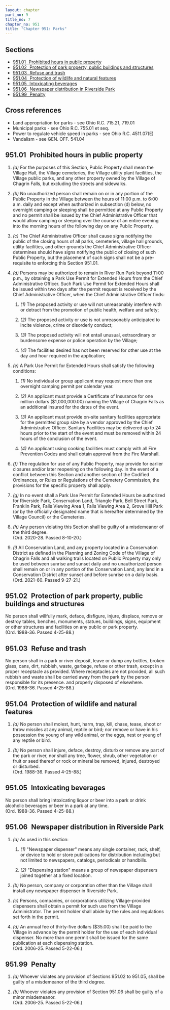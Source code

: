 ```yaml
---
layout: chapter
part_no: 9
title_no: 7
chapter_no: 951
title: "Chapter 951: Parks"
---
```


## Sections

* [951.01   Prohibited hours in public property](#95101-prohibited-hours-in-public-property)
* [951.02   Protection of park property, public buildings and structures](#95102-protection-of-park-property-public-buildings-and-structures)
* [951.03   Refuse and trash](#95103-refuse-and-trash)
* [951.04   Protection of wildlife and natural features](#95104-protection-of-wildlife-and-natural-features)
* [951.05   Intoxicating beverages](#95105-intoxicating-beverages)
* [951.06   Newspaper distribution in Riverside Park](#95106-newspaper-distribution-in-riverside-park)
* [951.99   Penalty](#95199-penalty)

## Cross references

* Land appropriation for parks - see Ohio R.C. 715.21, 719.01
* Municipal parks - see Ohio R.C. 755.01 et seq.
* Power to regulate vehicle speed in parks - see Ohio R.C. 4511.07(E)
* Vandalism - see GEN. OFF. 541.04

## 951.01   Prohibited hours in public property

1. _(a)_ For the purposes of this Section, Public Property shall mean the
Village Hall, the Village cemeteries, the Village utility plant facilities, the
Village public parks, and any other property owned by the Village of Chagrin
Falls, but excluding the streets and sidewalks.

2. _(b)_ No unauthorized person shall remain on or in any portion of the Public
Property in the Village between the hours of 11:00 p.m. to 6:00 a.m. daily and
except when authorized in subsection (d) below, no overnight camping or sleeping
shall be permitted at any Public Property and no permit shall be issued by the
Chief Administrative Officer that would allow camping or sleeping over the
course of an entire evening into the morning hours of the following day on any
Public Property.

3. _(c)_ The Chief Administrative Officer shall cause signs notifying the public
of the closing hours of all parks, cemeteries, village hall grounds, utility
facilities, and other grounds the Chief Administrative Officer determines should
have signs notifying the public of closing of such Public Property, but the
placement of such signs shall not be a pre-requisite to enforcing this Section
951.01.

4. _(d)_ Persons may be authorized to remain in River Run Park beyond 11:00
p.m., by obtaining a Park Use Permit for Extended Hours from the Chief
Administrative Officer. Such Park Use Permit for Extended Hours shall be issued
within two days after the permit request is received by the Chief Administrative
Officer, when the Chief Administrative Officer finds:

    1. _(1)_ The proposed activity or use will not unreasonably interfere with
    or detract from the promotion of public health, welfare and safety;

    2. _(2)_ The proposed activity or use is not unreasonably anticipated to
    incite violence, crime or disorderly conduct;

    3. _(3)_ The proposed activity will not entail unusual, extraordinary or
    burdensome expense or police operation by the Village;

    4. _(4)_ The facilities desired has not been reserved for other use at the
    day and hour required in the application;

5. _(e)_ A Park Use Permit for Extended Hours shall satisfy the following
conditions:

    1. _(1)_ No individual or group applicant may request more than one
    overnight camping permit per calendar year.

    2. _(2)_ An applicant must provide a Certificate of Insurance for one
    million dollars ($1,000,000.00) naming the Village of Chagrin Falls as an
    additional insured for the dates of the event.

    3. _(3)_ An applicant must provide on-site sanitary facilities appropriate
    for the permitted group size by a vendor approved by the Chief
    Administrative Officer. Sanitary Facilities may be delivered up to 24 hours
    prior to the start of the event and must be removed within 24 hours of the
    conclusion of the event.

    4. _(4)_ An applicant using cooking facilities must comply with all Fire
    Prevention Codes and shall obtain approval from the Fire Marshall.

6. _(f)_ The regulation for use of any Public Property, may provide for earlier
closures and/or later reopening on the following day. In the event of a conflict
between this Section and another section of the Codified Ordinances, or Rules or
Regulations of the Cemetery Commission, the provisions for the specific property
shall apply.

7. _(g)_ In no event shall a Park Use Permit for Extended Hours be authorized
for Riverside Park, Conservation Land, Triangle Park, Bell Street Park, Franklin
Park, Falls Viewing Area 1, Falls Viewing Area 2, Grove Hill Park (or by the
officially designated name that is hereafter determined by the Village Council)
or the Cemeteries.

8. _(h)_ Any person violating this Section shall be guilty of a misdemeanor of
the third degree.\
(Ord. 2020-28. Passed 8-10-20.)

9. _(i)_ All Conservation Land, and any property located in a Conservation
District as defined in the Planning and Zoning Code of the Village of Chagrin
Falls and all walking trails located on Public Property may only be used between
sunrise and sunset daily and no unauthorized person shall remain on or in any
portion of the Conservation Land, any land in a Conservation District after
sunset and before sunrise on a daily basis.\
(Ord. 2021-60. Passed 9-27-21.)

## 951.02   Protection of park property, public buildings and structures

No person shall willfully mark, deface, disfigure, injure, displace, remove or
destroy tables, benches, monuments, statues, buildings, signs, equipment or
other structures and facilities on any public or park property.\
(Ord. 1988-36. Passed 4-25-88.)

## 951.03   Refuse and trash

No person shall in a park or river deposit, leave or dump any bottles, broken
glass, cans, dirt, rubbish, waste, garbage, refuse or other trash, except in a
proper receptacle as provided. Where receptacles are not provided, all such
rubbish and waste shall be carried away from the park by the person responsible
for its presence. and properly disposed of elsewhere.\
(Ord. 1988-36. Passed 4-25-88.)

## 951.04   Protection of wildlife and natural features

1. _(a)_ No person shall molest, hunt, harm, trap, kill, chase, tease, shoot or
throw missiles at any animal, reptile or bird; nor remove or have in his
possession the young of any wild animal, or the eggs, nest or young of any
reptile or bird.

2. _(b)_ No person shall injure, deface, destroy, disturb or remove any part of
the park or river, nor shall any tree, flower, shrub, other vegetation or fruit
or seed thereof or rock or mineral be removed, injured, destroyed or
disturbed.\
(Ord. 1988-36. Passed 4-25-88.)

## 951.05   Intoxicating beverages

No person shall bring intoxicating liquor or beer into a park or drink alcoholic
beverages or beer in a park at any time.\
(Ord. 1988-36. Passed 4-25-88.)

## 951.06   Newspaper distribution in Riverside Park

1. _(a)_ As used in this section:

    1. _(1)_ "Newspaper dispenser" means any single container, rack, shelf, or
    device to hold or store publications for distribution including but not
    limited to newspapers, catalogs, periodicals or handbills.

    2. _(2)_ "Dispensing station" means a group of newspaper dispensers joined
    together at a fixed location.

2. _(b)_ No person, company or corporation other than the Village shall install
any newspaper dispenser in Riverside Park.

3. _(c)_ Persons, companies, or corporations utilizing Village-provided
dispensers shall obtain a permit for such use from the Village Administrator.
The permit holder shall abide by the rules and regulations set forth in the
permit.

4. _(d)_ An annual fee of thirty-five dollars ($35.00) shall be paid to the
Village in advance by the permit holder for the use of each individual
dispenser. No more than one permit shall be issued for the same publication at
each dispensing station.\
(Ord. 2006-25. Passed 5-22-06.)

## 951.99   Penalty

1. _(a)_ Whoever violates any provision of Sections 951.02 to 951.05, shall be
guilty of a misdemeanor of the third degree.

2. _(b)_ Whoever violates any provision of Section 951.06 shall be guilty of a
minor misdemeanor.\
(Ord. 2006-25. Passed 5-22-06.)
